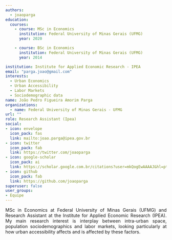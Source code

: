```yaml
---
authors:
  - joaoparga
education:
  courses:
    - course: MSc in Economics
      institution: Federal University of Minas Gerais (UFMG)
      year: 2020

    - course: BSc in Economics
      institution: Federal University of Minas Gerais (UFMG)
      year: 2014

institution: Institute for Applied Economic Research - IPEA
email: "parga.joao@gmail.com"
interests:
  - Urban Economics
  - Urban Accessibility
  - Labor Markets
  - Sociodemographic data
name: João Pedro Figueira Amorim Parga
organizations:
  - name: Federal University of Minas Gerais - UFMG
url: ""
role: Research Assistant (Ipea)
social:
- icon: envelope
  icon_pack: fas
  link: mailto:joao.parga@ipea.gov.br
- icon: twitter
  icon_pack: fab
  link: https://twitter.com/joaoparga
- icon: google-scholar
  icon_pack: ai
  link: https://scholar.google.com.br/citations?user=mkQogEwAAAAJ&hl=pt-BR
- icon: github
  icon_pack: fab
  link: https://github.com/joaoparga
superuser: false
user_groups:
- Equipe
---
```


<p align="justify">
MSc in Economics at Federal University of Minas Gerais (UFMG) and Research Assistant at the Institute for Applied Economic Research (IPEA). My main research interest is interplay between intra-urban space, population sociodemographics and labor markets, looking particularly at how urban accessibility affects and is affected by these factors.

</p>
